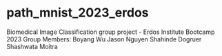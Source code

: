 # path_mnist_2023_erdos
Biomedical Image Classification group project - Erdos Institute Bootcamp 2023
Group Members:
Boyang Wu
Jason Nguyen
Shahinde Dogruer
Shashwata Moitra
